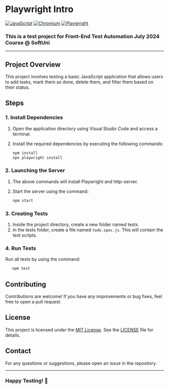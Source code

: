 # Playwright Intro

[![JavaScript](https://img.shields.io/badge/Made%20with-JavaScript-F7DF1E.svg)](https://developer.mozilla.org/en-US/docs/Web/JavaScript)
[![Chromium](https://img.shields.io/badge/tested%20on-Chromium-4285F4.svg)](https://www.chromium.org/)
[![Playwright](https://img.shields.io/badge/tested%20with-Playwright-6E40C9.svg)](https://playwright.dev/)

### This is a test project for Front-End Test Automation July 2024 Course @ SoftUni
---

## Project Overview
This project involves testing a basic JavaScript application that allows users to add tasks, mark them as done, delete them, and filter them based on their status.

## Steps

### 1. Install Dependencies
1. Open the application directory using Visual Studio Code and access a terminal.
2. Install the required dependencies by executing the following commands:
   
    ```bash
    npm install
    npx playwright install
    ```

### 2. Launching the Server
1. The above commands will install Playwright and http-server.
2. Start the server using the command:
   
    ```bash
    npm start
    ```

### 3. Creating Tests
1. Inside the project directory, create a new folder named tests.
2. In the tests folder, create a file named `todo.spec.js`. This will contain the test scripts.

### 4. Run Tests
Run all tests by using the command:

 ```bash
    npm test
 ```

## Contributing
Contributions are welcome! If you have any improvements or bug fixes, feel free to open a pull request.

## License
This project is licensed under the [MIT License](LICENSE). See the [LICENSE](LICENSE) file for details.

## Contact
For any questions or suggestions, please open an issue in the repository.

---
### Happy Testing! 🚀
